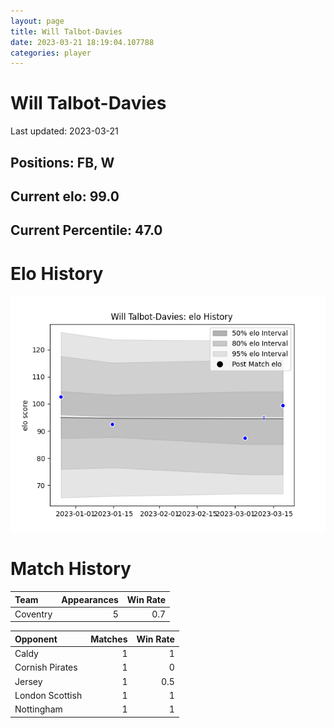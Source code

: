 ```yaml
---  
layout: page  
title: Will Talbot-Davies  
date: 2023-03-21 18:19:04.107788  
categories: player  
---
```

# Will Talbot-Davies


Last updated: 2023-03-21
## Positions: FB, W

## Current elo: 99.0

## Current Percentile: 47.0

# Elo History


![elo history](history_WillTalbot-Davies.png)
# Match History


| Team     |   Appearances |   Win Rate |
|:---------|--------------:|-----------:|
| Coventry |             5 |        0.7 |

| Opponent        |   Matches |   Win Rate |
|:----------------|----------:|-----------:|
| Caldy           |         1 |        1   |
| Cornish Pirates |         1 |        0   |
| Jersey          |         1 |        0.5 |
| London Scottish |         1 |        1   |
| Nottingham      |         1 |        1   |